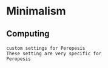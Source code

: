 # Minimalism
## Computing
####

    custom settings for Peropesis
    These setting are very specific for
    Peropesis
  

